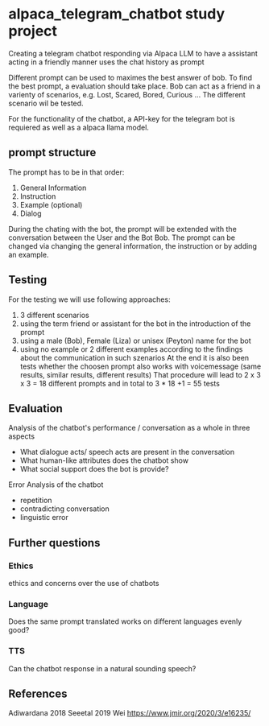 # alpaca_telegram_chatbot study project
Creating a telegram chatbot responding via Alpaca LLM to have a assistant acting in a friendly manner
uses the chat history as prompt

Different prompt can be used to maximes the best answer of bob. To find the best prompt, a evaluation should take place. 
Bob can act as a friend in a varienty of scenarios, e.g. Lost, Scared, Bored, Curious ...
The different scenario wil be tested. 

For the functionality of the chatbot, a API-key for the telegram bot is requiered as well as a alpaca llama model.

## prompt structure
The prompt has to be in that order:
1) General Information
2) Instruction
3) Example (optional)
4) Dialog

During the chating with the bot, the prompt will be extended with the conversation between the User and the Bot Bob. The prompt can be changed via changing the general information, the instruction or by adding an example.

## Testing
For the testing we will use following approaches:
1) 3 different scenarios
2) using the term friend or assistant for the bot in the introduction of the prompt
3) using a male (Bob), Female (Liza) or unisex (Peyton) name for the bot
4) using no example or 2 different examples according to the findings about the communication in such szenarios
At the end it is also been tests whether the choosen prompt also works with voicemessage (same results, similar results, different results)
That procedure will lead to 2 x 3 x 3 = 18  different prompts and in total to 3 * 18 +1 = 55 tests

## Evaluation
Analysis of the chatbot's performance / conversation as a whole in three aspects
  - What dialogue acts/ speech acts are present in the conversation
  - What human-like attributes does the chatbot show
  - What social support does the bot is provide?

Error Analysis of the chatbot
  - repetition
  - contradicting conversation
  - linguistic error

## Further questions
### Ethics
ethics and concerns over the use of chatbots
### Language
Does the same prompt translated works on different languages evenly good?
### TTS
Can the chatbot response in a natural sounding speech?

## References
Adiwardana 2018
Seeetal 2019
Wei
https://www.jmir.org/2020/3/e16235/





